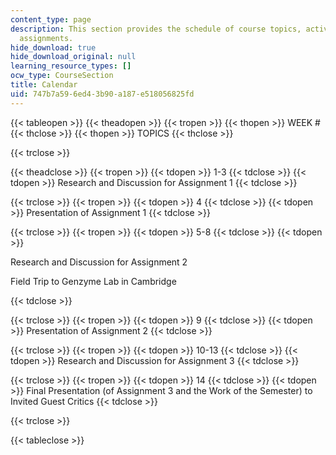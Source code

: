 ```yaml
---
content_type: page
description: This section provides the schedule of course topics, activities, and
  assignments.
hide_download: true
hide_download_original: null
learning_resource_types: []
ocw_type: CourseSection
title: Calendar
uid: 747b7a59-6ed4-3b90-a187-e518056825fd
---
```


{{< tableopen >}}
{{< theadopen >}}
{{< tropen >}}
{{< thopen >}}
WEEK #
{{< thclose >}}
{{< thopen >}}
TOPICS
{{< thclose >}}

{{< trclose >}}

{{< theadclose >}}
{{< tropen >}}
{{< tdopen >}}
1-3
{{< tdclose >}}
{{< tdopen >}}
Research and Discussion for Assignment 1
{{< tdclose >}}

{{< trclose >}}
{{< tropen >}}
{{< tdopen >}}
4
{{< tdclose >}}
{{< tdopen >}}
Presentation of Assignment 1
{{< tdclose >}}

{{< trclose >}}
{{< tropen >}}
{{< tdopen >}}
5-8
{{< tdclose >}}
{{< tdopen >}}


Research and Discussion for Assignment 2

Field Trip to Genzyme Lab in Cambridge


{{< tdclose >}}

{{< trclose >}}
{{< tropen >}}
{{< tdopen >}}
9
{{< tdclose >}}
{{< tdopen >}}
Presentation of Assignment 2
{{< tdclose >}}

{{< trclose >}}
{{< tropen >}}
{{< tdopen >}}
10-13
{{< tdclose >}}
{{< tdopen >}}
Research and Discussion for Assignment 3
{{< tdclose >}}

{{< trclose >}}
{{< tropen >}}
{{< tdopen >}}
14
{{< tdclose >}}
{{< tdopen >}}
Final Presentation (of Assignment 3 and the Work of the Semester) to Invited Guest Critics
{{< tdclose >}}

{{< trclose >}}

{{< tableclose >}}